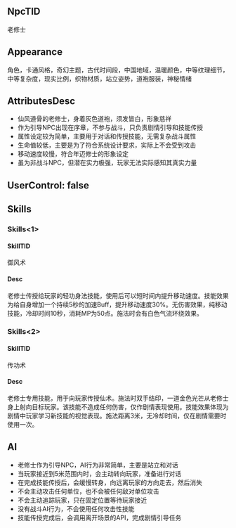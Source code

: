 
## NpcTID
老修士

## Appearance
角色，卡通风格，奇幻主题，古代时间段，中国地域，温暖颜色，中等纹理细节，中等复杂度，现实比例，织物材质，站立姿势，道袍服装，神秘情绪

## AttributesDesc
- 仙风道骨的老修士，身着灰色道袍，须发皆白，形象慈祥
- 作为引导NPC出现在序章，不参与战斗，只负责剧情引导和技能传授
- 属性设定较为简单，主要用于对话和传授技能，无需复杂战斗属性
- 生命值较低，主要是为了符合系统设计要求，实际上不会受到攻击
- 移动速度较慢，符合年迈修士的形象设定
- 虽为非战斗NPC，但潜在实力极强，玩家无法实际感知其真实力量

## UserControl: false

## Skills
### Skills<1>
#### SkillTID
御风术
#### Desc
老修士传授给玩家的轻功身法技能，使用后可以短时间内提升移动速度。技能效果为给自身增加一个持续5秒的加速Buff，提升移动速度30%。无伤害效果，纯移动技能，冷却时间10秒，消耗MP为50点。施法时会有白色气流环绕效果。
### Skills<2>
#### SkillTID
传功术
#### Desc
老修士专用技能，用于向玩家传授仙术。施法时双手结印，一道金色光芒从老修士身上射向目标玩家。该技能不造成任何伤害，仅作剧情表现使用。技能效果体现为剧情中玩家学习新技能的视觉表现。施法距离3米，无冷却时间，仅在剧情需要时使用一次。

## AI
- 老修士作为引导NPC，AI行为非常简单，主要是站立和对话
- 当玩家接近到5米范围内时，会主动转向玩家，准备进行对话
- 在完成技能传授后，会缓慢转身，向远离玩家的方向走去，然后消失
- 不会主动攻击任何单位，也不会被任何敌对单位攻击
- 不会主动追踪玩家，只在固定位置等待玩家接近
- 没有战斗AI行为，不会使用任何攻击性技能
- 技能传授完成后，会调用离开场景的API，完成剧情引导任务
